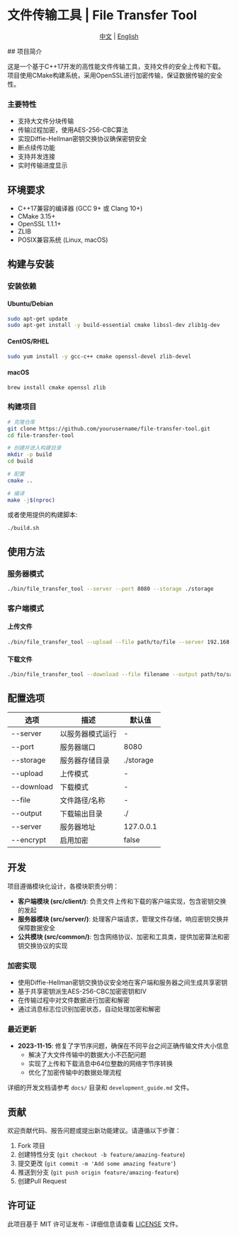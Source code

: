 # 文件传输工具 | File Transfer Tool

<div align="center">
  <p>
    <a href="#" id="zh-cn-btn" onclick="switchLanguage('zh-cn')">中文</a> | 
    <a href="#" id="en-btn" onclick="switchLanguage('en')">English</a>
  </p>
</div>

<div id="zh-cn">
## 项目简介

这是一个基于C++17开发的高性能文件传输工具，支持文件的安全上传和下载。项目使用CMake构建系统，采用OpenSSL进行加密传输，保证数据传输的安全性。

### 主要特性

- 支持大文件分块传输
- 传输过程加密，使用AES-256-CBC算法
- 实现Diffie-Hellman密钥交换协议确保密钥安全
- 断点续传功能
- 支持并发连接
- 实时传输进度显示

## 环境要求

- C++17兼容的编译器 (GCC 9+ 或 Clang 10+)
- CMake 3.15+
- OpenSSL 1.1.1+
- ZLIB
- POSIX兼容系统 (Linux, macOS)

## 构建与安装

### 安装依赖

#### Ubuntu/Debian

```bash
sudo apt-get update
sudo apt-get install -y build-essential cmake libssl-dev zlib1g-dev
```

#### CentOS/RHEL

```bash
sudo yum install -y gcc-c++ cmake openssl-devel zlib-devel
```

#### macOS

```bash
brew install cmake openssl zlib
```

### 构建项目

```bash
# 克隆仓库
git clone https://github.com/yourusername/file-transfer-tool.git
cd file-transfer-tool

# 创建并进入构建目录
mkdir -p build
cd build

# 配置
cmake ..

# 编译
make -j$(nproc)
```

或者使用提供的构建脚本:

```bash
./build.sh
```

## 使用方法

### 服务器模式

```bash
./bin/file_transfer_tool --server --port 8080 --storage ./storage
```

### 客户端模式

#### 上传文件

```bash
./bin/file_transfer_tool --upload --file path/to/file --server 192.168.1.100 --port 8080
```

#### 下载文件

```bash
./bin/file_transfer_tool --download --file filename --output path/to/save --server 192.168.1.100 --port 8080
```

## 配置选项

| 选项 | 描述 | 默认值 |
|-------------|-----------------|---------------|
| --server    | 以服务器模式运行 | - |
| --port      | 服务器端口 | 8080 |
| --storage   | 服务器存储目录 | ./storage |
| --upload    | 上传模式 | - |
| --download  | 下载模式 | - |
| --file      | 文件路径/名称 | - |
| --output    | 下载输出目录 | ./ |
| --server    | 服务器地址 | 127.0.0.1 |
| --encrypt   | 启用加密 | false |

## 开发

项目遵循模块化设计，各模块职责分明：

- **客户端模块 (src/client/)**: 负责文件上传和下载的客户端实现，包含密钥交换的发起
- **服务器模块 (src/server/)**: 处理客户端请求，管理文件存储，响应密钥交换并保障数据安全
- **公共模块 (src/common/)**: 包含网络协议、加密和工具类，提供加密算法和密钥交换协议的实现

### 加密实现

- 使用Diffie-Hellman密钥交换协议安全地在客户端和服务器之间生成共享密钥
- 基于共享密钥派生AES-256-CBC加密密钥和IV
- 在传输过程中对文件数据进行加密和解密
- 通过消息标志位识别加密状态，自动处理加密和解密

### 最近更新

- **2023-11-15**: 修复了字节序问题，确保在不同平台之间正确传输文件大小信息
  - 解决了大文件传输中的数据大小不匹配问题
  - 实现了上传和下载消息中64位整数的网络字节序转换
  - 优化了加密传输中的数据处理流程

详细的开发文档请参考 `docs/` 目录和 `development_guide.md` 文件。

## 贡献

欢迎贡献代码、报告问题或提出新功能建议。请遵循以下步骤：

1. Fork 项目
2. 创建特性分支 (`git checkout -b feature/amazing-feature`)
3. 提交更改 (`git commit -m 'Add some amazing feature'`)
4. 推送到分支 (`git push origin feature/amazing-feature`)
5. 创建Pull Request

## 许可证

此项目基于 MIT 许可证发布 - 详细信息请查看 [LICENSE](LICENSE) 文件。

</div>

<div id="en" style="display: none;">

## Project Description

This is a high-performance file transfer tool developed in C++17, supporting secure file upload and download. The project uses the CMake build system and OpenSSL for encrypted transmission to ensure data transfer security.

### Main Features

- Support for large file chunked transfer
- Encrypted transmission using AES-256-CBC algorithm
- Diffie-Hellman key exchange protocol for secure key establishment
- Resume transfer from breakpoints
- Support for concurrent connections
- Real-time transfer progress display

## Requirements

- C++17 compatible compiler (GCC 9+ or Clang 10+)
- CMake 3.15+
- OpenSSL 1.1.1+
- ZLIB
- POSIX compatible system (Linux, macOS)

## Build and Installation

### Install Dependencies

#### Ubuntu/Debian

```bash
sudo apt-get update
sudo apt-get install -y build-essential cmake libssl-dev zlib1g-dev
```

#### CentOS/RHEL

```bash
sudo yum install -y gcc-c++ cmake openssl-devel zlib-devel
```

#### macOS

```bash
brew install cmake openssl zlib
```

### Build the Project

```bash
# Clone the repository
git clone https://github.com/yourusername/file-transfer-tool.git
cd file-transfer-tool

# Create and enter build directory
mkdir -p build
cd build

# Configure
cmake ..

# Build
make -j$(nproc)
```

Or use the provided build script:

```bash
./build.sh
```

## Usage

### Server Mode

```bash
./bin/file_transfer_tool --server --port 8080 --storage ./storage
```

### Client Mode

#### Upload a file

```bash
./bin/file_transfer_tool --upload --file path/to/file --server 192.168.1.100 --port 8080
```

#### Download a file

```bash
./bin/file_transfer_tool --download --file filename --output path/to/save --server 192.168.1.100 --port 8080
```

## Configuration Options

| Option | Description | Default |
|-------------|-----------------|---------------|
| --server    | Run in server mode | - |
| --port      | Server port | 8080 |
| --storage   | Server storage directory | ./storage |
| --upload    | Upload mode | - |
| --download  | Download mode | - |
| --file      | File path/name | - |
| --output    | Download output directory | ./ |
| --server    | Server address | 127.0.0.1 |
| --encrypt   | Enable encryption | false |

## Development

The project follows a modular design with clear responsibilities for each module:

- **Client module (src/client/)**: Client implementation for file upload and download, including initiating key exchange
- **Server module (src/server/)**: Handling client requests, managing file storage, responding to key exchange and ensuring data security
- **Common module (src/common/)**: Contains network protocols, encryption, and utility classes, providing encryption algorithms and key exchange protocol implementations

### Encryption Implementation

- Using Diffie-Hellman key exchange protocol to securely generate shared keys between client and server
- Deriving AES-256-CBC encryption keys and IVs from the shared key
- Encrypting and decrypting file data during transmission
- Identifying encryption status through message flags, automatically handling encryption and decryption

### Recent Updates

- **2023-11-15**: Fixed endianness issues to ensure correct file size information transfer between different platforms
  - Resolved data size mismatch problems in large file transfers
  - Implemented network byte order conversion for 64-bit integers in upload and download messages
  - Optimized data processing workflow in encrypted transmissions

For detailed development documentation, please refer to the `docs/` directory and the `development_guide.md` file.

## Contributing

Contributions, bug reports, and feature requests are welcome. Please follow these steps:

1. Fork the project
2. Create a feature branch (`git checkout -b feature/amazing-feature`)
3. Commit your changes (`git commit -m 'Add some amazing feature'`)
4. Push to the branch (`git push origin feature/amazing-feature`)
5. Open a Pull Request

## License

This project is licensed under the MIT License - see the [LICENSE](LICENSE) file for details.

</div>

<script>
function switchLanguage(lang) {
  // 隐藏所有语言内容
  document.getElementById('zh-cn').style.display = 'none';
  document.getElementById('en').style.display = 'none';
  
  // 显示选中的语言
  document.getElementById(lang).style.display = 'block';
  
  // 更新按钮样式
  document.getElementById('zh-cn-btn').style.fontWeight = lang === 'zh-cn' ? 'bold' : 'normal';
  document.getElementById('en-btn').style.fontWeight = lang === 'en' ? 'bold' : 'normal';
}

// 初始化显示中文
document.addEventListener('DOMContentLoaded', function() {
  switchLanguage('zh-cn');
});
</script> 